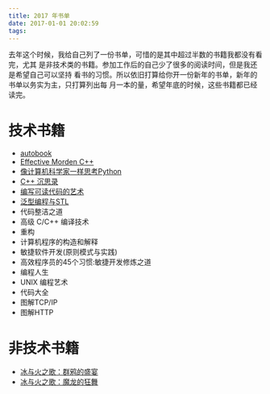 ```yaml
---
title: 2017 年书单
date: 2017-01-01 20:02:59
tags:
---
```


去年这个时候，我给自己列了一份书单，可惜的是其中超过半数的书籍我都没有看完，尤其
是非技术类的书籍。参加工作后的自己少了很多的阅读时间，但是我还是希望自己可以坚持
看书的习惯。所以依旧打算给你开一份新年的书单，新年的书单以务实为主，只打算列出每
月一本的量，希望年底的时候，这些书籍都已经读完。

# 技术书籍

- [autobook](/2017/01/01/autobook-note/)
- [Effective Morden C++](/2017/02/05/effective-modern-cpp-note/)
- [像计算机科学家一样思考Python]()
- [C++ 沉思录]()
- [编写可读代码的艺术]()
- [泛型编程与STL]()
- 代码整洁之道
- 高级 C/C++ 编译技术
- 重构
- 计算机程序的构造和解释
- 敏捷软件开发(原则模式与实践)
- 高效程序员的45个习惯:敏捷开发修炼之道
- 编程人生
- UNIX 编程艺术
- 代码大全
- 图解TCP/IP
- 图解HTTP

# 非技术书籍

- [冰与火之歌：群鸦的盛宴]()
- [冰与火之歌：魔龙的狂舞]()
